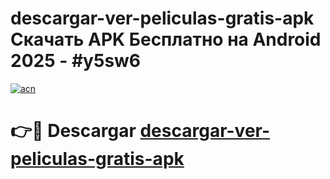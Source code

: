 # descargar-ver-peliculas-gratis-apk Скачать APK Бесплатно на Android 2025 - #y5sw6

[![acn](https://github.com/user-attachments/assets/0f9c940e-d8b0-45ae-aac7-cd30a18b3e1c)](https://apps.freeplayer.one?title=descargar-ver-peliculas-gratis-apk&ref=9RF)

# 👉🔴 Descargar [descargar-ver-peliculas-gratis-apk](https://apps.freeplayer.one?title=descargar-ver-peliculas-gratis-apk&ref=9RF)
